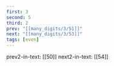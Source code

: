 ```yaml
---
first: 3
second: 5
third: 2
prev: "[[many_digits/3/51]]"
next: "[[many_digits/3/53]]"
tags: [even]
---
```

prev2-in-text: [[50]]
next2-in-text: [[54]]

